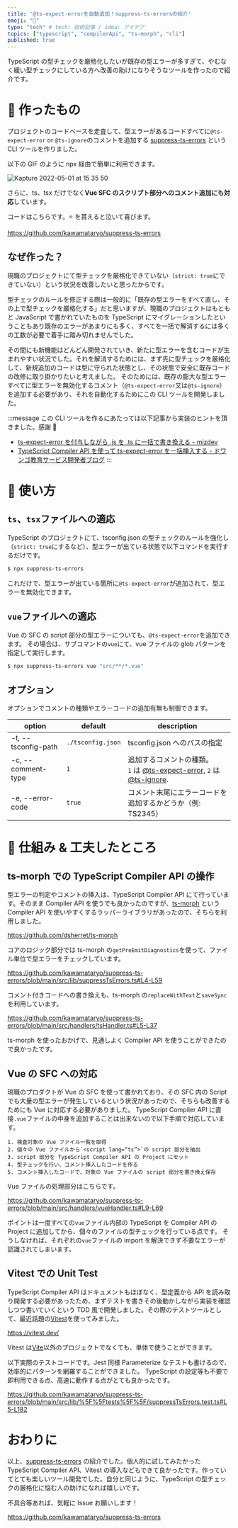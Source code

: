 ```yaml
---
title: '@ts-expect-errorを自動追加！suppress-ts-errorsの紹介'
emoji: "💎"
type: "tech" # tech: 技術記事 / idea: アイデア
topics: ["typescript", "compilerApi", "ts-morph", "cli"]
published: true
---
```


TypeScript の型チェックを厳格化したいが既存の型エラーが多すぎて、やむなく緩い型チェックにしている方へ改善の助けになりそうなツールを作ったので紹介です。

# 🔧 作ったもの

プロジェクトのコードベースを走査して、型エラーがあるコードすべてに`@ts-expect-error` or `@ts-ignore`のコメントを追加する [suppress-ts-errors](https://github.com/kawamataryo/suppress-ts-errors) という CLI ツールを作りました。

以下の GIF のように npx 経由で簡単に利用できます。

![Kapture 2022-05-01 at 15 35 50](https://user-images.githubusercontent.com/11070996/166135217-82e23b1e-7c9f-40c3-88ad-985b021b842a.gif)

さらに、ts、tsx だけでなく**Vue SFC のスクリプト部分へのコメント追加にも対応**しています。

コードはこちらです。⭐ を貰えると泣いて喜びます。

https://github.com/kawamataryo/suppress-ts-errors

## なぜ作った？

現職のプロジェクトにて型チェックを厳格化できていない（`strict: true`にできていない）という状況を改善したいと思ったからです。

型チェックのルールを修正する際は一般的に「既存の型エラーをすべて直し、その上で型チェックを厳格化する」だと思いますが、現職のプロジェクトはもともと JavaScript で書かれていたものを TypeScript にマイグレーションしたということもあり既存のエラーがあまりにも多く、すべてを一括で解消するには多くの工数が必要で着手に踏み切れませんでした。

その間にも新機能はどんどん開発されていき、新たに型エラーを含むコードが生まれやすい状況でした。それを解消するためには、まず先に型チェックを厳格化して、新規追加のコードは型に守られた状態とし、その状態で安全に既存コードの改修に取り掛かりたいと考えました。
そのためには、既存の膨大な型エラーすべてに型エラーを無効化するコメント（`@ts-expect-error`又は`@ts-ignore`）を追加する必要があり、それを自動化するためにこの CLI ツールを開発しました。

:::message
この CLI ツールを作るにあたっては以下記事から実装のヒントを頂きました。感謝 🙏

- [ts-expect-error を付与しながら .js を .ts に一括で書き換える - mizdev](https://mizchi.dev/202006232052-rewrite-to-ts-with-expect-error)
- [TypeScript Compiler API を使って ts-expect-error を一括挿入する - ドワンゴ教育サービス開発者ブログ](https://blog.nnn.dev/entry/2022/03/10/110000)
  :::

# 🚀 使い方

## `ts`、`tsx`ファイルへの適応

TypeScript のプロジェクトにて、tsconfig.json の型チェックのルールを強化し（`strict: true`にするなど）、型エラーが出ている状態で以下コマンドを実行するだけです。

```bash
$ npx suppress-ts-errors
```

これだけで、型エラーが出ている箇所に`@ts-expect-error`が追加されて、型エラーを無効化できます。

## `vue`ファイルへの適応

Vue の SFC の script 部分の型エラーについても、`@ts-expect-error`を追加できます。
その場合は、サブコマンドの`vue`にて、vue ファイルの glob パターンを指定して実行します。

```bash
$ npx suppress-ts-errors vue "src/**/*.vue"
```

## オプション

オプションでコメントの種類やエラーコードの追加有無も制御できます。

| option              | default           | description                                                                                                                                                                                                                                                                                                                   |
| ------------------- | ----------------- | ----------------------------------------------------------------------------------------------------------------------------------------------------------------------------------------------------------------------------------------------------------------------------------------------------------------------------- |
| -t, --tsconfig-path | `./tsconfig.json` | tsconfig.json へのパスの指定                                                                                                                                                                                                                                                                                                  |
| -c, --comment-type  | `1`               | 追加するコメントの種類。 <br> `1` は [@ts-expect-error](https://www.typescriptlang.org/docs/handbook/release-notes/typescript-3-9.html#-ts-expect-error-comments), `2` は [@ts-ignore](https://www.typescriptlang.org/docs/handbook/release-notes/typescript-2-6.html#suppress-errors-in-ts-files-using--ts-ignore-comments). |
| -e, --error-code    | `true`            | コメント末尾にエラーコードを追加するかどうか（例: TS2345）                                                                                                                                                                                                                                                                    |

# 🦾 仕組み & 工夫したところ

## ts-morph での TypeScript Compiler API の操作

型エラーの判定やコメントの挿入は、TypeScript Compiler API にて行っています。そのまま Compiler API を使うでも良かったのですが、[ts-morph](https://github.com/dsherret/ts-morph) という Compiler API を使いやすくするラッパーライブラリがあったので、そちらを利用しました。

https://github.com/dsherret/ts-morph

コアのロジック部分では ts-morph の`getPreEmitDiagnostics`を使って、ファイル単位で型エラーをチェックしています。

https://github.com/kawamataryo/suppress-ts-errors/blob/main/src/lib/suppressTsErrors.ts#L4-L59

コメント付きコードへの書き換えも、ts-morph の`replaceWithText`と`saveSync`を利用しています。

https://github.com/kawamataryo/suppress-ts-errors/blob/main/src/handlers/tsHandler.ts#L5-L37

ts-morph を使ったおかげで、見通しよく Compiler API を使うことができたので良かったです。

## Vue の SFC への対応

現職のプロダクトが Vue の SFC を使って書かれており、その SFC 内の Script でも大量の型エラーが発生しているという状況があったので、そちらも改善するためにも Vue に対応する必要がありました。
TypeScript Compiler API に直接`.vue`ファイルの中身を追加することは出来ないので以下手順で対応しています。

```
1. 検査対象の Vue ファイル一覧を取得
2. 個々の Vue ファイルから`<script lang=“ts”>`の script 部分を抽出
3. script 部分を TypeScript Compiler API の Project にセット
4. 型チェックを行い、コメント挿入したコードを作る
5. コメント挿入したコードで、対象の Vue ファイルの script 部分を書き換え保存
```

Vue ファイルの処理部分はこちらです。

https://github.com/kawamataryo/suppress-ts-errors/blob/main/src/handlers/vueHandler.ts#L9-L69

ポイントは一度すべての`vue`ファイル内部の TypeScript を Compiler API の Project に追加してから、個々のファイルの型チェックを行っている点です。
そうしなければ、それぞれの`vue`ファイルの import を解決できず不要なエラーが認識されてしまいます。

## Vitest での Unit Test

TypeScript Compiler API はドキュメントもほぼなく、型定義から API を読み取り開発する必要があったため、まずテストを書きその後動かしながら実装を確認しつつ書いていくという TDD 風で開発しました。その際のテストツールとして、最近話題の[Vitest](https://vitest.dev/)を使ってみました。

https://vitest.dev/

Vitest は[Vite](https://ja.vitejs.dev/)以外のプロジェクトでなくても、単体で使うことができます。

以下実際のテストコードです。Jest 同様 Parameterize なテストも書けるので、効率的にパターンを網羅することができました。
TypeScript の設定等も不要で即利用できる点、高速に動作する点がとても良かったです。

https://github.com/kawamataryo/suppress-ts-errors/blob/main/src/lib/%5F%5Ftests%5F%5F/suppressTsErrors.test.ts#L5-L182

# おわりに

以上、[suppress-ts-errors](https://github.com/kawamataryo/suppress-ts-errors) の紹介でした。個人的に試してみたかった TypeScript Compiler API、Vitest の導入などもできて良かったです。作っていてとても楽しいツール開発でした。自分と同じように、TypeScript の型チェックの厳格化に悩む人の助けになれば嬉しいです。

不具合等あれば、気軽に Issue お願いします！

https://github.com/kawamataryo/suppress-ts-errors
